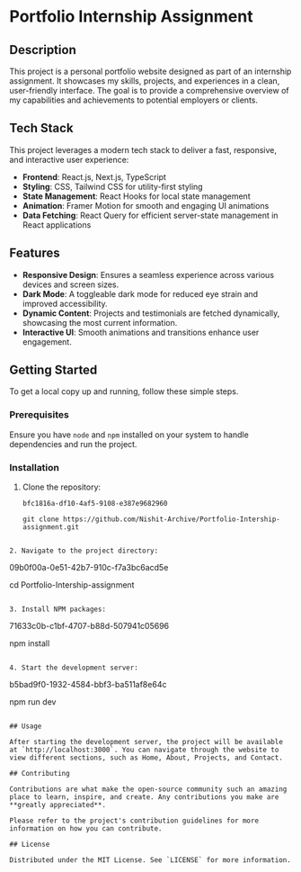 # Portfolio Internship Assignment

## Description

This project is a personal portfolio website designed as part of an internship assignment. It showcases my skills, projects, and experiences in a clean, user-friendly interface. The goal is to provide a comprehensive overview of my capabilities and achievements to potential employers or clients.

## Tech Stack

This project leverages a modern tech stack to deliver a fast, responsive, and interactive user experience:

- **Frontend**: React.js, Next.js, TypeScript
- **Styling**: CSS, Tailwind CSS for utility-first styling
- **State Management**: React Hooks for local state management
- **Animation**: Framer Motion for smooth and engaging UI animations
- **Data Fetching**: React Query for efficient server-state management in React applications

## Features

- **Responsive Design**: Ensures a seamless experience across various devices and screen sizes.
- **Dark Mode**: A toggleable dark mode for reduced eye strain and improved accessibility.
- **Dynamic Content**: Projects and testimonials are fetched dynamically, showcasing the most current information.
- **Interactive UI**: Smooth animations and transitions enhance user engagement.

## Getting Started

To get a local copy up and running, follow these simple steps.

### Prerequisites

Ensure you have `node` and `npm` installed on your system to handle dependencies and run the project.

### Installation

1. Clone the repository:

   ```
   bfc1816a-df10-4af5-9108-e387e9682960

   git clone https://github.com/Nishit-Archive/Portfolio-Intership-assignment.git

   ```

```

2. Navigate to the project directory:
```

09b0f00a-0e51-42b7-910c-f7a3bc6acd5e

cd Portfolio-Intership-assignment

```

3. Install NPM packages:
```

71633c0b-c1bf-4707-b88d-507941c05696

npm install

```

4. Start the development server:
```

b5bad9f0-1932-4584-bbf3-ba511af8e64c

npm run dev

```

## Usage

After starting the development server, the project will be available at `http://localhost:3000`. You can navigate through the website to view different sections, such as Home, About, Projects, and Contact.

## Contributing

Contributions are what make the open-source community such an amazing place to learn, inspire, and create. Any contributions you make are **greatly appreciated**.

Please refer to the project's contribution guidelines for more information on how you can contribute.

## License

Distributed under the MIT License. See `LICENSE` for more information.
```
